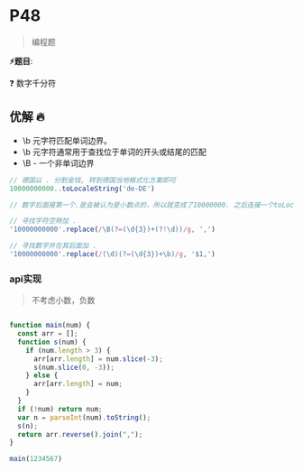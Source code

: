 # P48

> 编程题

**⚡题目**:

❓ 数字千分符

## 优解 🔥

- \b 元字符匹配单词边界。
- \b 元字符通常用于查找位于单词的开头或结尾的匹配
- \B - 一个非单词边界

```js
// 德国以 . 分割金钱, 转到德国当地格式化方案即可
10000000000..toLocaleString('de-DE')

// 数字后面接第一个.是会被认为是小数点的，所以就变成了10000000. 之后连接一个toLocaleString('de-DE') ,接第二个点才被认为是对这个数字字面量进行操作

// 寻找字符空隙加 .
'10000000000'.replace(/\B(?=(\d{3})+(?!\d))/g, ',')

// 寻找数字并在其后面加 .
'10000000000'.replace(/(\d)(?=(\d{3})+\b)/g, '$1,')
```

### api实现

> 不考虑小数，负数

```js

function main(num) {
  const arr = [];
  function s(num) {
    if (num.length > 3) {
      arr[arr.length] = num.slice(-3);
      s(num.slice(0, -3));
    } else {
      arr[arr.length] = num;
    }
  }
  if (!num) return num;
  var n = parseInt(num).toString();
  s(n);
  return arr.reverse().join(",");
}

main(1234567)
```
